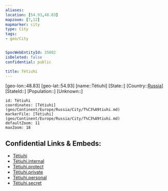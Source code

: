```yaml
---
aliases: 
location: [54.93,48.83]
mapzoom: [7,12] 
mapmarker: city 
type: City
tags:
- geo/City


SpocWebEntityId: 35082
isDeleted: false
confidential: public

title: Tétiuhi
---
```

[geo-lon::48.83]
[geo-lat::54.93]
[name::Tétiuhi]
[State::]
[Country::[Russia](geo/Continent/Europe/Russia.md)]
[StateId::]
[Population::]
[Unknown::]


```leaflet
id: Tétiuhi
coordinates: [Tétiuhi](geo/Continent/Europe/Russia/City/T%C3%A9tiuhi.md)
markerFile: [Tétiuhi](geo/Continent/Europe/Russia/City/T%C3%A9tiuhi.md)
defaultZoom: 11 
maxZoom: 18
```


## Confidential Links & Embeds: 
- [Tétiuhi](../../../../../../_public/geo/Continent/Europe/Russia/City/T%C3%A9tiuhi.md) 
- [Tétiuhi.internal](../../../../../../_internal/geo/Continent/Europe/Russia/City/T%C3%A9tiuhi.internal.md) 
- [Tétiuhi.protect](../../../../../../_protect/geo/Continent/Europe/Russia/City/T%C3%A9tiuhi.protect.md) 
- [Tétiuhi.private](../../../../../../_private/geo/Continent/Europe/Russia/City/T%C3%A9tiuhi.private.md) 
- [Tétiuhi.personal](../../../../../../_personal/geo/Continent/Europe/Russia/City/T%C3%A9tiuhi.personal.md) 
- [Tétiuhi.secret](../../../../../../_secret/geo/Continent/Europe/Russia/City/T%C3%A9tiuhi.secret.md) 
